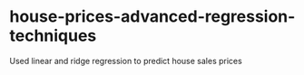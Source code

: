 # house-prices-advanced-regression-techniques
Used linear and ridge regression to predict house sales prices
